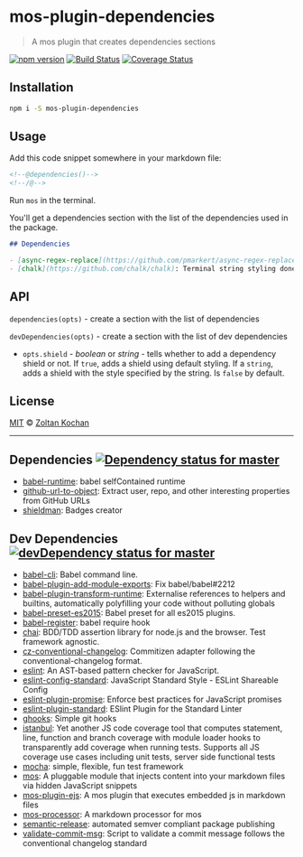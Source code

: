 <!--@'# ' + pkg.name-->
# mos-plugin-dependencies
<!--/@-->

<!--@'> ' + pkg.description-->
> A mos plugin that creates dependencies sections
<!--/@-->

<!--@shields.flatSquare('npm', 'travis', 'coveralls')-->
[![npm version](https://img.shields.io/npm/v/mos-plugin-dependencies.svg?style=flat-square)](https://www.npmjs.com/package/mos-plugin-dependencies) [![Build Status](https://img.shields.io/travis/mosjs/mos-plugin-dependencies/master.svg?style=flat-square)](https://travis-ci.org/mosjs/mos-plugin-dependencies) [![Coverage Status](https://img.shields.io/coveralls/mosjs/mos-plugin-dependencies/master.svg?style=flat-square)](https://coveralls.io/r/mosjs/mos-plugin-dependencies?branch=master)
<!--/@-->

## Installation

```sh
npm i -S mos-plugin-dependencies
```

## Usage

Add this code snippet somewhere in your markdown file:

```md
<!--@dependencies()-->
<!--/@-->
```

Run `mos` in the terminal.

You'll get a dependencies section with the list of the dependencies used in the package.

```md
## Dependencies

- [async-regex-replace](https://github.com/pmarkert/async-regex-replace): regex replacements using asynchronous callback functions
- [chalk](https://github.com/chalk/chalk): Terminal string styling done right. Much color.
```

## API

`dependencies(opts)` - create a section with the list of dependencies

`devDependencies(opts)` - create a section with the list of dev dependencies

- `opts.shield` - _boolean_ or _string_ - tells whether to add a dependency shield or not. If `true`, adds a shield using default styling. If a `string`, adds a shield with the style specified by the string. Is `false` by default.

## License

[MIT](./LICENSE) © [Zoltan Kochan](http://kochan.io)

* * *

<!--@dependencies({ shield: 'flat-square' })-->
## <a name="dependencies">Dependencies</a> [![Dependency status for master](https://img.shields.io/david/mosjs/mos-plugin-dependencies/master.svg?style=flat-square)](https://david-dm.org/mosjs/mos-plugin-dependencies/master)

- [babel-runtime](https://github.com/babel/babel/blob/master/packages): babel selfContained runtime
- [github-url-to-object](https://github.com/zeke/github-url-to-object): Extract user, repo, and other interesting properties from GitHub URLs
- [shieldman](https://github.com/zkochan/shieldman): Badges creator

<!--/@-->

<!--@devDependencies({ shield: 'flat-square' })-->
## <a name="dev-dependencies">Dev Dependencies</a> [![devDependency status for master](https://img.shields.io/david/dev/mosjs/mos-plugin-dependencies/master.svg?style=flat-square)](https://david-dm.org/mosjs/mos-plugin-dependencies/master#info=devDependencies)

- [babel-cli](https://github.com/babel/babel/blob/master/packages): Babel command line.
- [babel-plugin-add-module-exports](https://github.com/59naga/babel-plugin-add-module-exports): Fix babel/babel#2212
- [babel-plugin-transform-runtime](https://github.com/babel/babel/blob/master/packages): Externalise references to helpers and builtins, automatically polyfilling your code without polluting globals
- [babel-preset-es2015](https://github.com/babel/babel/blob/master/packages): Babel preset for all es2015 plugins.
- [babel-register](https://github.com/babel/babel/blob/master/packages): babel require hook
- [chai](https://github.com/chaijs/chai): BDD/TDD assertion library for node.js and the browser. Test framework agnostic.
- [cz-conventional-changelog](https://github.com/commitizen/cz-conventional-changelog): Commitizen adapter following the conventional-changelog format.
- [eslint](https://github.com/eslint/eslint): An AST-based pattern checker for JavaScript.
- [eslint-config-standard](https://github.com/feross/eslint-config-standard): JavaScript Standard Style - ESLint Shareable Config
- [eslint-plugin-promise](https://github.com/xjamundx/eslint-plugin-promise): Enforce best practices for JavaScript promises
- [eslint-plugin-standard](https://github.com/xjamundx/eslint-plugin-standard): ESlint Plugin for the Standard Linter
- [ghooks](https://github.com/gtramontina/ghooks): Simple git hooks
- [istanbul](https://github.com/gotwarlost/istanbul): Yet another JS code coverage tool that computes statement, line, function and branch coverage with module loader hooks to transparently add coverage when running tests. Supports all JS coverage use cases including unit tests, server side functional tests
- [mocha](https://github.com/mochajs/mocha): simple, flexible, fun test framework
- [mos](https://github.com/mosjs/mos): A pluggable module that injects content into your markdown files via hidden JavaScript snippets
- [mos-plugin-ejs](https://github.com/mosjs/mos-plugin-ejs): A mos plugin that executes embedded js in markdown files
- [mos-processor](https://github.com/mosjs/mos-processor): A markdown processor for mos
- [semantic-release](https://github.com/semantic-release/semantic-release): automated semver compliant package publishing
- [validate-commit-msg](https://github.com/kentcdodds/validate-commit-msg): Script to validate a commit message follows the conventional changelog standard

<!--/@-->
